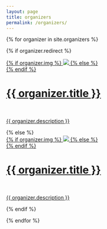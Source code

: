 ```yaml
---
layout: page
title: organizers 
permalink: /organizers/
---
```


{% for organizer in site.organizers %}

{% if organizer.redirect %}
<div class="project">
    <div class="thumbnail">
        <a href="{{ organizer.redirect }}" target="_blank">
        {% if organizer.img %}
        <img class="thumbnail resize-img" src="{{ site.baseurl }}/{{ organizer.img }}"/>
        {% else %}
        <div class="thumbnail blankbox"></div>
        {% endif %}
        <span>
            <h1>{{ organizer.title }}</h1>
            <br/>
            <p>{{ organizer.description }}</p>
        </span>
        </a>
    </div>
</div>
{% else %}
<div class="project ">
    <div class="thumbnail">
        <a href="{{ site.baseurl }}{{ organizer.url }}">
        {% if organizer.img %}
        <img class="thumbnail resize-img" src="{{ site.baseurl }}{{ organizer.img }}"/>
        {% else %}
        <div class="thumbnail blankbox"></div>
        {% endif %}
        <span>
            <h1>{{ organizer.title }}</h1>
            <br/>
            <p>{{ organizer.description }}</p>
        </span>
        </a>
    </div>
</div>

{% endif %}

{% endfor %}
